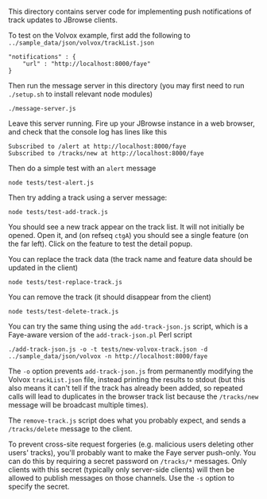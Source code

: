 This directory contains server code for implementing push notifications of track updates to JBrowse clients.

To test on the Volvox example, first add the following to `../sample_data/json/volvox/trackList.json`

    "notifications" : {
        "url" : "http://localhost:8000/faye"
    }

Then run the message server in this directory (you may first need to run `./setup.sh` to install relevant node modules)

    ./message-server.js

Leave this server running.
Fire up your JBrowse instance in a web browser, and check that the console log has lines like this

    Subscribed to /alert at http://localhost:8000/faye
    Subscribed to /tracks/new at http://localhost:8000/faye

Then do a simple test with an `alert` message

    node tests/test-alert.js

Then try adding a track using a server message:

    node tests/test-add-track.js

You should see a new track appear on the track list. It will not initially be opened. Open it, and (on refseq `ctgA`) you should see a single feature (on the far left). Click on the feature to test the detail popup.

You can replace the track data (the track name and feature data should be updated in the client)

    node tests/test-replace-track.js

You can remove the track (it should disappear from the client)

    node tests/test-delete-track.js

You can try the same thing using the `add-track-json.js` script, which is a Faye-aware version of the `add-track-json.pl` Perl script

    ./add-track-json.js -o -t tests/new-volvox-track.json -d ../sample_data/json/volvox -n http://localhost:8000/faye

The `-o` option prevents `add-track-json.js` from permanently modifying the Volvox `trackList.json` file, instead printing the results to stdout (but this also means it can't tell if the track has already been added, so repeated calls will lead to duplicates in the browser track list because the `/tracks/new` message will be broadcast multiple times).

The `remove-track.js` script does what you probably expect, and sends a `/tracks/delete` message to the client.

To prevent cross-site request forgeries (e.g. malicious users deleting other users' tracks), you'll probably want to make the Faye server push-only. You can do this by requiring a secret password on `/tracks/*` messages. Only clients with this secret (typically only server-side clients) will then be allowed to publish messages on those channels. Use the `-s` option to specify the secret.
